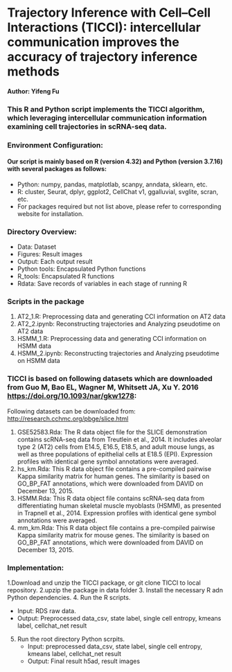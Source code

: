 # Trajectory Inference with Cell–Cell Interactions (TICCI): intercellular communication improves the accuracy of trajectory inference methods

#### Author: Yifeng Fu

### This R and Python script implements the TICCI algorithm, which leveraging intercellular communication information examining cell trajectories in scRNA-seq data.

### Environment Configuration:

#### Our script is mainly based on R (version 4.32) and Python (version 3.7.16) with several packages as follows:

- Python: numpy, pandas, matplotlab, scanpy, anndata, sklearn, etc.
- R: cluster, Seurat, dplyr, ggplot2, CellChat v1, ggalluvial, svglite, scran, etc.
- For packages required but not list above, please refer to corresponding website for installation.

### Directory Overview:

- Data: Dataset
- Figures: Result images
- Output: Each output result
- Python tools: Encapsulated Python functions
- R_tools: Encapsulated R functions
- Rdata: Save records of variables in each stage of running R

### Scripts in the package

1. AT2_1.R: Preprocessing data and generating CCI information on AT2 data
2. AT2_2.ipynb: Reconstructing trajectories and Analyzing pseudotime on AT2 data
3. HSMM_1.R: Preprocessing data and generating CCI information on HSMM data
4. HSMM_2.ipynb: Reconstructing trajectories and Analyzing pseudotime on HSMM data

### TICCI is based on following datasets which are downloaded from Guo M, Bao EL, Wagner M, Whitsett JA, Xu Y. 2016 https://doi.org/10.1093/nar/gkw1278:

Following datasets can be downloaded from: http://research.cchmc.org/pbge/slice.html

1. GSE52583.Rda: The R data object file for the SLICE demonstration contains scRNA-seq data from Treutlein et al., 2014. It includes alveolar type 2 (AT2) cells from E14.5, E16.5, E18.5, and adult mouse lungs, as well as three populations of epithelial cells at E18.5 (EPI). Expression profiles with identical gene symbol annotations were averaged.
2. hs_km.Rda: This R data object file contains a pre-compiled pairwise Kappa similarity matrix for human genes. The similarity is based on GO_BP_FAT annotations, which were downloaded from DAVID on December 13, 2015.
3. HSMM.Rda: This R data object file contains scRNA-seq data from differentiating human skeletal muscle myoblasts (HSMM), as presented in Trapnell et al., 2014. Expression profiles with identical gene symbol annotations were averaged.
4. mm_km.Rda: This R data object file contains a pre-compiled pairwise Kappa similarity matrix for mouse genes. The similarity is based on GO_BP_FAT annotations, which were downloaded from DAVID on December 13, 2015.

### Implementation:

1.Download and unzip the TICCI package, or git clone TICCI to local repository.
2.upzip the package in data folder
3. Install the necessary R adn Python dependencies.
4. Run the R scripts.
   - Input: RDS raw data.
   - Output: Preprocessed data_csv, state label, single cell entropy, kmeans label, cellchat_net result
5. Run the root directory Python scrpits.
   - Input: preprocessed data_csv, state label, single cell entropy, kmeans label, cellchat_net result
   - Output: Final result h5ad, result images
